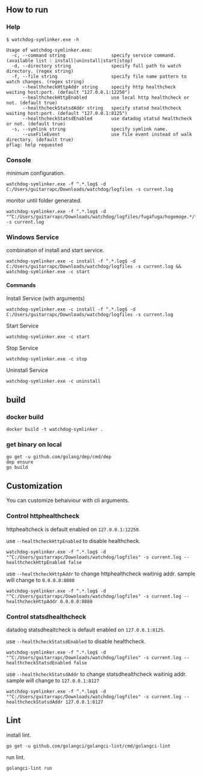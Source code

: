 ## How to run

### Help

```shell
$ watchdog-symlinker.exe -h

Usage of watchdog-symlinker.exe:
  -c, --command string                 specify service command. (available list : install|uninstall|start|stop)
  -d, --directory string               specify full path to watch directory. (regex string)
  -f, --file string                    specify file name pattern to watch changes. (regex string)
      --healthcheckHttpAddr string     specify http healthcheck waiting host:port. (default "127.0.0.1:12250")
      --healthcheckHttpEnabled         use local http healthcheck or not. (default true)
      --healthcheckStatsdAddr string   specify statsd healthcheck waiting host:port. (default "127.0.0.1:8125")
      --healthcheckStatsdEnabled       use datadog statsd healthcheck or not. (default true)
  -s, --symlink string                 specify symlink name.
      --useFileEvent                   use file event instead of walk directory. (default true)
pflag: help requested
```

### Console

minimum configuration.

```shell
watchdog-symlinker.exe -f ^.*.log$ -d C:/Users/guitarrapc/Downloads/watchdog/logfiles -s current.log
```

monitor until folder generated.

```shell
watchdog-symlinker.exe -f ^.*.log$ -d "^C:/Users/guitarrapc/Downloads/watchdog/logfiles/fugafuga/hogemoge.*/fugafuga" -s current.log
```

### Windows Service

combination of install and start service.

```shell
watchdog-symlinker.exe -c install -f ^.*.log$ -d C:/Users/guitarrapc/Downloads/watchdog/logfiles -s current.log && watchdog-symlinker.exe -c start
```

#### Commands

Install Service (with arguments)

```shell
watchdog-symlinker.exe -c install -f ^.*.log$ -d C:/Users/guitarrapc/Downloads/watchdog/logfiles -s current.log
```

Start Service

```shell
watchdog-symlinker.exe -c start
```

Stop Service

```shell
watchdog-symlinker.exe -c stop
```

Uninstall Service

```shell
watchdog-symlinker.exe -c uninstall
```

## build

### docker build

```shell
docker build -t watchdog-symlinker .
```

### get binary on local

```shell
go get -u github.com/golang/dep/cmd/dep
dep ensure
go build
```

## Customization

You can customize behaiviour with cli arguments.

### Control httphealthcheck

httphealtcheck is default enabled on `127.0.0.1:12250`.

use `--healthcheckHttpEnabled` to disable healthcheck.

```shell
watchdog-symlinker.exe -f ^.*.log$ -d "^C:/Users/guitarrapc/Downloads/watchdog/logfiles" -s current.log --healthcheckHttpEnabled false
```

use `--healthcheckHttpAddr` to change httphealthcheck waitinig addr. sample will change to `0.0.0.0:8080`

```shell
watchdog-symlinker.exe -f ^.*.log$ -d "^C:/Users/guitarrapc/Downloads/watchdog/logfiles" -s current.log --healthcheckHttpAddr 0.0.0.0:8080
```

### Control statsdhealthcheck

datadog statsdhealtcheck is default enabled on `127.0.0.1:8125`.

use `--healthcheckStatsdEnabled` to disable healthcheck.

```shell
watchdog-symlinker.exe -f ^.*.log$ -d "^C:/Users/guitarrapc/Downloads/watchdog/logfiles" -s current.log --healthcheckStatsdEnabled false
```

use `--healthcheckStatsdAddr` to change statsdhealthcheck waitinig addr. sample will change to `127.0.0.1:8127`

```shell
watchdog-symlinker.exe -f ^.*.log$ -d "^C:/Users/guitarrapc/Downloads/watchdog/logfiles" -s current.log --healthcheckStatsdAddr 127.0.0.1:8127
```

## Lint

install lint.

```shell
go get -u github.com/golangci/golangci-lint/cmd/golangci-lint
```

run lint.

```shell
golangci-lint run
```
